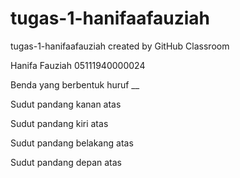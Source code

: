 # tugas-1-hanifaafauziah
tugas-1-hanifaafauziah created by GitHub Classroom

Hanifa Fauziah
05111940000024

Benda yang berbentuk huruf __



Sudut pandang kanan atas

Sudut pandang kiri atas

Sudut pandang belakang atas

Sudut pandang depan atas
